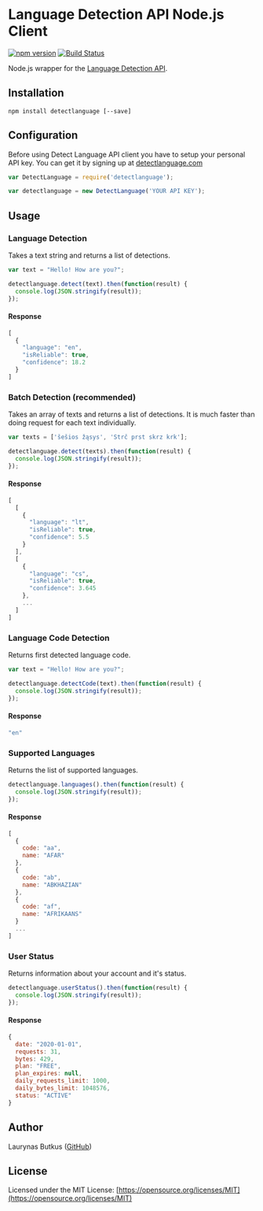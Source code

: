 Language Detection API Node.js Client
===

[![npm version](https://badge.fury.io/js/detectlanguage.svg)](https://badge.fury.io/js/detectlanguage)
[![Build Status](https://travis-ci.org/detectlanguage/detectlanguage-node.svg?branch=master)](https://travis-ci.org/detectlanguage/detectlanguage-node)

Node.js wrapper for the [Language Detection API](https://detectlanguage.com/).

## Installation

```
npm install detectlanguage [--save]
```

## Configuration

Before using Detect Language API client you have to setup your personal API key.
You can get it by signing up at [detectlanguage.com](https://detectlanguage.com)

```javascript
var DetectLanguage = require('detectlanguage');

var detectlanguage = new DetectLanguage('YOUR API KEY');
```

## Usage

### Language Detection

Takes a text string and returns a list of detections.

```javascript
var text = "Hello! How are you?";

detectlanguage.detect(text).then(function(result) {
  console.log(JSON.stringify(result));
});
```

#### Response

```javascript
[
  {
    "language": "en",
    "isReliable": true,
    "confidence": 18.2
  }
]
```

### Batch Detection (recommended)

Takes an array of texts and returns a list of detections.
It is much faster than doing request for each text individually.

```javascript
var texts = ['šešios žąsys', 'Strč prst skrz krk'];

detectlanguage.detect(texts).then(function(result) {
  console.log(JSON.stringify(result));
});
```

#### Response

```javascript
[
  [
    {
      "language": "lt",
      "isReliable": true,
      "confidence": 5.5
    }
  ],
  [
    {
      "language": "cs",
      "isReliable": true,
      "confidence": 3.645
    },
    ...
  ]
]
```

### Language Code Detection 

Returns first detected language code.

```javascript
var text = "Hello! How are you?";

detectlanguage.detectCode(text).then(function(result) {
  console.log(JSON.stringify(result));
});
```

#### Response

```javascript
"en"
```

### Supported Languages

Returns the list of supported languages.

```javascript
detectlanguage.languages().then(function(result) {
  console.log(JSON.stringify(result));
});
```

#### Response

```javascript
[
  {
    code: "aa",
    name: "AFAR"
  },
  {
    code: "ab",
    name: "ABKHAZIAN"
  },
  {
    code: "af",
    name: "AFRIKAANS"
  }
  ...
]
```

### User Status

Returns information about your account and it's status.

```javascript
detectlanguage.userStatus().then(function(result) {
  console.log(JSON.stringify(result));
});
```

#### Response

```javascript
{
  date: "2020-01-01",
  requests: 31,
  bytes: 429,
  plan: "FREE",
  plan_expires: null,
  daily_requests_limit: 1000,
  daily_bytes_limit: 1048576,
  status: "ACTIVE"
}
```

## Author

Laurynas Butkus ([GitHub](https://github.com/laurynas))

## License

Licensed under the MIT License: [https://opensource.org/licenses/MIT](https://opensource.org/licenses/MIT)
